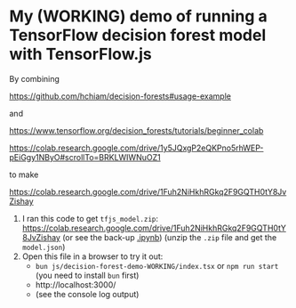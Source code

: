 # My (WORKING) demo of running a TensorFlow decision forest model with TensorFlow.js

By combining

https://github.com/hchiam/decision-forests#usage-example

and

https://www.tensorflow.org/decision_forests/tutorials/beginner_colab

https://colab.research.google.com/drive/1y5JQxgP2eQKPno5rhWEP-pEiGgy1NByO#scrollTo=BRKLWIWNuOZ1

to make

https://colab.research.google.com/drive/1Fuh2NiHkhRGkq2F9GQTH0tY8JvZishay

1. I ran this code to get `tfjs_model.zip`: https://colab.research.google.com/drive/1Fuh2NiHkhRGkq2F9GQTH0tY8JvZishay (or see the back-up [.ipynb](https://github.com/hchiam/learning-tf/blob/main/js/decision-forest-demo-WORKING/short_tfdf_demo.ipynb)) (unzip the `.zip` file and get the `model.json`)
2. Open this file in a browser to try it out:
   - `bun js/decision-forest-demo-WORKING/index.tsx` or `npm run start` (you need to install `bun` first)
   - http://localhost:3000/
   - (see the console log output)
